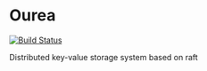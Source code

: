 # Ourea
[![Build Status](https://travis-ci.org/gtygo/Ourea.svg?branch=master)](https://travis-ci.org/gtygo/Ourea)

Distributed key-value storage system based on raft
